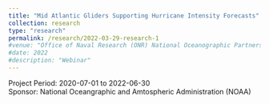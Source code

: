 ```yaml
---
title: "Mid Atlantic Gliders Supporting Hurricane Intensity Forecasts"
collection: research
type: "research"
permalink: /research/2022-03-29-research-1
#venue: "Office of Naval Research (ONR) National Oceanographic Partnership Program "
#date: 2022
#description: "Webinar"
---
```


Project Period: 2020-07-01 to 2022-06-30 <br>
Sponsor: National Oceangraphic and Amtospheric Administration (NOAA)
